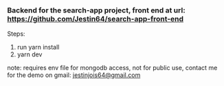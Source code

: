 ### Backend for the search-app project, front end at url: https://github.com/Jestin64/search-app-front-end 

Steps: 
1) run yarn install
2) yarn dev

note: requires env file for mongodb access, not for public use, contact me for the demo on gmail: 
jestinjois64@gmail.com